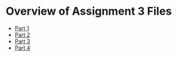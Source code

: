 # Overview of Assignment 3 Files

*   [Part 1](./msds459-assign3-Part1.md)
*   [Part 2](./msds459-assign3-Part2.md)
*   [Part 3](./msds459-assign3-Part3.md)
*   [Part 4](./msds459-assign3-Part4.md)
